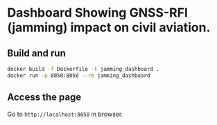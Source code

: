 # Dashboard Showing GNSS-RFI (jamming) impact on civil aviation.

## Build and run

```sh
docker build -f Dockerfile -t jamming_dashboard .
docker run -p 8050:8050 --rm jamming_dashboard
```

## Access the page

Go to `http://localhost:8050` in browser.

